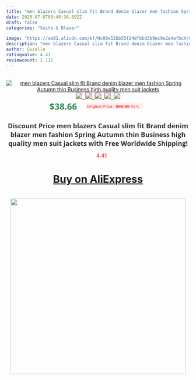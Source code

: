 ```yaml
---
title: "men blazers Casual slim fit Brand denim blazer men fashion Spring Autumn thin Business high quality men suit jackets"
date: 2020-07-8T09:40:36.892Z
draft: false
categories: "Suits & Blazer"

image: "https://ae01.alicdn.com/kf/Hc09e52bb35f24dfbbd3b9ec9e2e4afbcX/men-blazers-Casual-slim-fit-Brand-denim-blazer-men-fashion-Spring-Autumn-thin-Business-high-quality.jpg"
description: "men blazers Casual slim fit Brand denim blazer men fashion Spring Autumn thin Business high quality men suit jackets"
author: Giselle
ratingvalue: 4.41
reviewcount: 2.111
---
```

<br>
<div style="text-align: center;">
<a href="https://s.click.aliexpress.com/e/_AFKFwl" target="_blank" rel="nofollow noopener noreferrer"><img alt="men blazers Casual slim fit Brand denim blazer men fashion Spring Autumn thin Business high quality men suit jackets" class="magnifier-image" src="https://ae01.alicdn.com/kf/Hc09e52bb35f24dfbbd3b9ec9e2e4afbcX/men-blazers-Casual-slim-fit-Brand-denim-blazer-men-fashion-Spring-Autumn-thin-Business-high-quality.jpg_640x640.jpg">
<br>
<img style="border:1px solid salmon" src="https://ae01.alicdn.com/kf/Hc09e52bb35f24dfbbd3b9ec9e2e4afbcX/men-blazers-Casual-slim-fit-Brand-denim-blazer-men-fashion-Spring-Autumn-thin-Business-high-quality.jpg_120x120.jpg">&nbsp;&nbsp;<img style="border:1px solid salmon" src="https://ae01.alicdn.com/kf/H78d070362db242f9b8582b0da79d32d9K/men-blazers-Casual-slim-fit-Brand-denim-blazer-men-fashion-Spring-Autumn-thin-Business-high-quality.jpg_120x120.jpg">&nbsp;&nbsp;<img style="border:1px solid salmon" src="https://ae01.alicdn.com/kf/H2b0fc889447547c8867f7b89ea61de8dU/men-blazers-Casual-slim-fit-Brand-denim-blazer-men-fashion-Spring-Autumn-thin-Business-high-quality.jpg_120x120.jpg">&nbsp;&nbsp;<img style="border:1px solid salmon" src="https://ae01.alicdn.com/kf/Hb411d32b93d248d38b05403284213becA/men-blazers-Casual-slim-fit-Brand-denim-blazer-men-fashion-Spring-Autumn-thin-Business-high-quality.jpg_120x120.jpg">&nbsp;&nbsp;<img style="border:1px solid salmon" src="https://ae01.alicdn.com/kf/H70c453532d8d4959800a97dc2d596f1a4/men-blazers-Casual-slim-fit-Brand-denim-blazer-men-fashion-Spring-Autumn-thin-Business-high-quality.jpg_120x120.jpg"></a></div><br0>
<div style="text-align: center;"><span style="background-color: white; border: 0px; box-sizing: border-box; color: seagreen; display: inline-block; font-family: &quot;open sans&quot; , &quot;arial&quot; , &quot;helvetica&quot; , sans-serif , &quot;heiti&quot;; font-size: 24px; font-stretch: inherit; font-weight: 700; line-height: inherit; margin: 0px 10px 0px 0px; padding: 0px; vertical-align: middle;">$38.66 </span>
<span style="background: rgb(255 , 241 , 241); border-radius: 3px; border: 0px; box-sizing: border-box; color: #ff4747; display: inline-block; font-family: inherit; font-size: 12px; font-stretch: inherit; font-style: inherit; font-variant: inherit; font-weight: 600; line-height: inherit; margin: 0px; padding: 2px 5px; transform: scale(0.9); vertical-align: middle;">Original Price : <b style="text-decoration: line-through;">$66.66 </b> 42%&nbsp;&nbsp;</span></div>
<h1 style="color: #333333; display: inline-block; font-family: &quot;open sans&quot; , &quot;arial&quot; , &quot;helvetica&quot; , sans-serif , &quot;heiti&quot;; font-size: 18px; font-stretch: inherit; font-weight: 700; text-align: center;">Discount Price men blazers Casual slim fit Brand denim blazer men fashion Spring Autumn thin Business high quality men suit jackets with Free Worldwide Shipping!</h1>
<div style="color: #ff4747; text-align: center;">
<img src="https://4.bp.blogspot.com/-M0ZcTcb-5uY/XleCXlxnR4I/AAAAAAAAAEc/OrjgMkXV1oMQFaCRZj5HQwOCBcu3w1FegCPcBGAYYCw/s1600/star.png" style="height: 15px;">&nbsp;<b>4.41</b></div>
<div class="button_cont" align="center"><a class="buynow_a" href="https://s.click.aliexpress.com/e/_AFKFwl" target="_blank" rel="nofollow noopener noreferrer"><H1>Buy on AliExpress</H1></a></div><br>
<div class="separator" style="clear: both; text-align: center;">
<img src="https://lh3.googleusercontent.com/-pTy5HemUv9M/XlePHvY0dAI/AAAAAAAAAE4/0nX5iRUoIWY8eMW9Dpxeirr157OZliDIgCLcBGAsYHQ/s1600/badge.gif" width="480">
</div>
